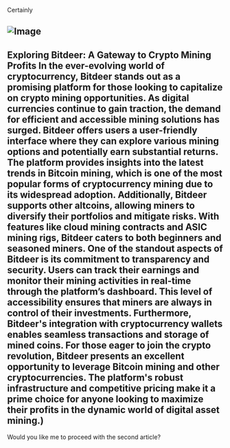 Certainly

![Image](https://github.com/user-attachments/assets/d7419ec9-dc67-403f-bf28-8faea5f1f74f)
---
**Exploring Bitdeer: A Gateway to Crypto Mining Profits**
In the ever-evolving world of cryptocurrency, **Bitdeer** stands out as a promising platform for those looking to capitalize on **crypto mining** opportunities. As digital currencies continue to gain traction, the demand for efficient and accessible mining solutions has surged. Bitdeer offers users a user-friendly interface where they can explore various mining options and potentially earn substantial returns.
The platform provides insights into the latest trends in **Bitcoin mining**, which is one of the most popular forms of cryptocurrency mining due to its widespread adoption. Additionally, Bitdeer supports other altcoins, allowing miners to diversify their portfolios and mitigate risks. With features like **cloud mining contracts** and **ASIC mining rigs**, Bitdeer caters to both beginners and seasoned miners.
One of the standout aspects of Bitdeer is its commitment to transparency and security. Users can track their earnings and monitor their mining activities in real-time through the platform’s dashboard. This level of accessibility ensures that miners are always in control of their investments. Furthermore, Bitdeer's integration with **cryptocurrency wallets** enables seamless transactions and storage of mined coins.
For those eager to join the crypto revolution, Bitdeer presents an excellent opportunity to leverage **Bitcoin mining** and other cryptocurrencies. The platform's robust infrastructure and competitive pricing make it a prime choice for anyone looking to maximize their profits in the dynamic world of **digital asset mining**.)
---
Would you like me to proceed with the second article?
